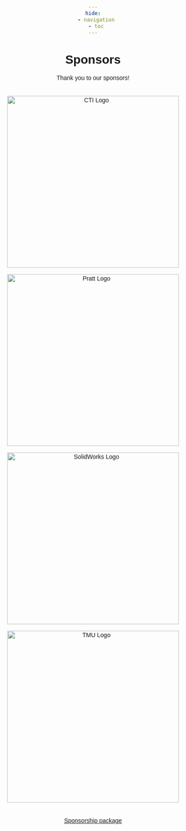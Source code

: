 ```yaml
---
hide:
  - navigation
  - toc
---
```


# Sponsors

Thank you to our sponsors!

<!DOCTYPE html>
<html lang="en">
<head>
    <meta charset="UTF-8">
    <meta name="viewport" content="width=device-width, initial-scale=1.0">
    <title>Sponsor Logos</title>
    <style>
        body {
            font-family: Arial, sans-serif;
            text-align: center;
            margin: 0;
            padding: 0;
        }
        .container {
            display: flex;
            flex-wrap: wrap;
            justify-content: center;
            gap: 15px;
            padding: 20px;
        }
        .logo {
            width: 400px;
            height: auto;
            transition: transform 0.3s;
        }
        .logo:hover {
            transform: scale(1.1);
        }
        .logo-wrapper {
            flex: 1 1 calc(50% - 40px);
            display: flex;
            justify-content: center;
            align-items: center;
        }
    </style>
</head>
<body>
    <div class="container">
        <div class="logo-wrapper">
            <a href="http://www.cesaronitech.com/" target="_blank">
                <img src="cti.png" alt="CTI Logo" class="logo">
            </a>
        </div>
        <div class="logo-wrapper">
            <a href="https://www.prattwhitney.com/en" target="_blank">
                <img src="pratt.png" alt="Pratt Logo" class="logo">
            </a>
        </div>
        <div class="logo-wrapper">
            <a href="https://www.solidworks.com/" target="_blank">
                <img src="solidworks.png" alt="SolidWorks Logo" class="logo">
            </a>
        </div>
        <div class="logo-wrapper">
            <a href="https://www.torontomu.ca/" target="_blank">
                <img src="tmu.png" alt="TMU Logo" class="logo">
            </a>
        </div>
    </div>
</body>
</html>

[Sponsorship package](package.pdf) 

